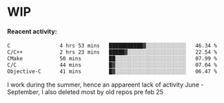 # WIP

#### Reacent activity:
<!--START_SECTION:waka-->

```txt
C                4 hrs 53 mins   ███████████▓░░░░░░░░░░░░░   46.34 %
C/C++            2 hrs 23 mins   █████▓░░░░░░░░░░░░░░░░░░░   22.54 %
CMake            50 mins         ██░░░░░░░░░░░░░░░░░░░░░░░   07.99 %
C/C              44 mins         █▓░░░░░░░░░░░░░░░░░░░░░░░   07.04 %
Objective-C      41 mins         █▓░░░░░░░░░░░░░░░░░░░░░░░   06.47 %
```

<!--END_SECTION:waka-->

I work during the summer, hence an appareent lack of activity June - September, I also deleted most by old repos pre feb 25
